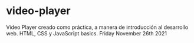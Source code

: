 # video-player
Video Player creado como práctica, a manera de introducción al desarrollo web. HTML, CSS y JavaScript basics.
Friday November 26th 2021
